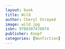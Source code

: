 ```yaml
---
layout: book
title: Wild
author: Cheryl Strayed
image: wild.jpg
isbn: 9780307476074
publisher: Knopf
categories: [Nonfiction]
---
```

